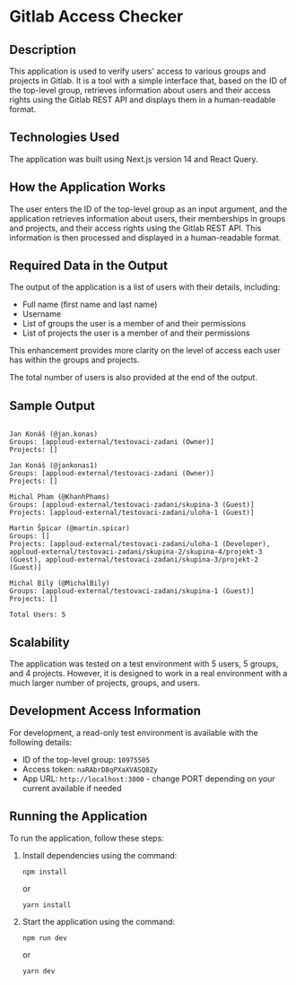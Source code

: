 # Gitlab Access Checker

## Description

This application is used to verify users' access to various groups and projects in Gitlab. It is a tool with a simple interface that, based on the ID of the top-level group, retrieves information about users and their access rights using the Gitlab REST API and displays them in a human-readable format.

## Technologies Used

The application was built using Next.js version 14 and React Query.

## How the Application Works

The user enters the ID of the top-level group as an input argument, and the application retrieves information about users, their memberships in groups and projects, and their access rights using the Gitlab REST API. This information is then processed and displayed in a human-readable format.

## Required Data in the Output

The output of the application is a list of users with their details, including:

- Full name (first name and last name)
- Username
- List of groups the user is a member of and their permissions
- List of projects the user is a member of and their permissions

This enhancement provides more clarity on the level of access each user has within the groups and projects.

The total number of users is also provided at the end of the output.

## Sample Output

```

Jan Konáš (@jan.konas)
Groups: [apploud-external/testovaci-zadani (Owner)]
Projects: []

Jan Konáš (@jankonas1)
Groups: [apploud-external/testovaci-zadani (Owner)]
Projects: []

Michal Pham (@KhanhPhams)
Groups: [apploud-external/testovaci-zadani/skupina-3 (Guest)]
Projects: [apploud-external/testovaci-zadani/uloha-1 (Guest)]

Martin Špicar (@martin.spicar)
Groups: []
Projects: [apploud-external/testovaci-zadani/uloha-1 (Developer), apploud-external/testovaci-zadani/skupina-2/skupina-4/projekt-3 (Guest), apploud-external/testovaci-zadani/skupina-3/projekt-2 (Guest)]

Michal Bílý (@MichalBily)
Groups: [apploud-external/testovaci-zadani/skupina-1 (Guest)]
Projects: []

Total Users: 5

```

## Scalability

The application was tested on a test environment with 5 users, 5 groups, and 4 projects. However, it is designed to work in a real environment with a much larger number of projects, groups, and users.

## Development Access Information

For development, a read-only test environment is available with the following details:

- ID of the top-level group: `10975505`
- Access token: `naRAbrD8qPXaXVASQ8Zy`
- App URL: `http://localhost:3000` - change PORT depending on your current available if needed

## Running the Application

To run the application, follow these steps:

1. Install dependencies using the command:
   ```
   npm install
   ```
   or
   ```
   yarn install
   ```
2. Start the application using the command:
   ```
   npm run dev
   ```
   or
   ```
   yarn dev
   ```
